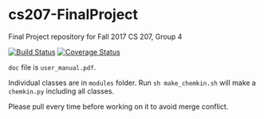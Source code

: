 # cs207-FinalProject
Final Project repository for Fall 2017 CS 207, Group 4

[![Build Status](https://travis-ci.org/cs207group4/cs207-FinalProject.svg?branch=master)](https://travis-ci.org/cs207group4/cs207-FinalProject)
[![Coverage Status](https://coveralls.io/repos/github/cs207group4/cs207-FinalProject/badge.svg?branch=master)](https://coveralls.io/github/cs207group4/cs207-FinalProject?branch=master)

`doc` file is `user_manual.pdf`.

Individual classes are in `modules` folder. Run `sh make_chemkin.sh` will make a `chemkin.py` including all classes.

Please pull every time before working on it to avoid merge conflict.
